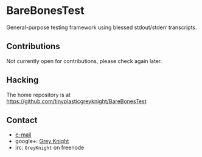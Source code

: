 # BareBonesTest
General-purpose testing framework using blessed stdout/stderr transcripts.

## Contributions
Not currently open for contributions, please check again later.

## Hacking
The home repository is at <https://github.com/tinyplasticgreyknight/BareBonesTest>

## Contact
* [e-mail](mailto:tinyplasticgreyknight@yahoo.com)
* google+: [Grey Knight](https://plus.google.com/u/0/116271131160818845979)
* irc: `GreyKnight` on freenode
